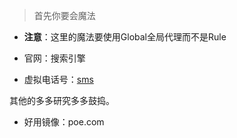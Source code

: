 >首先你要会魔法

+ **注意**：这里的魔法要使用Global全局代理而不是Rule

+ 官网：搜索引擎
+ 虚拟电话号：[sms](https://sms-activate.org/)

其他的多多研究多多鼓捣。

+ 好用镜像：poe.com